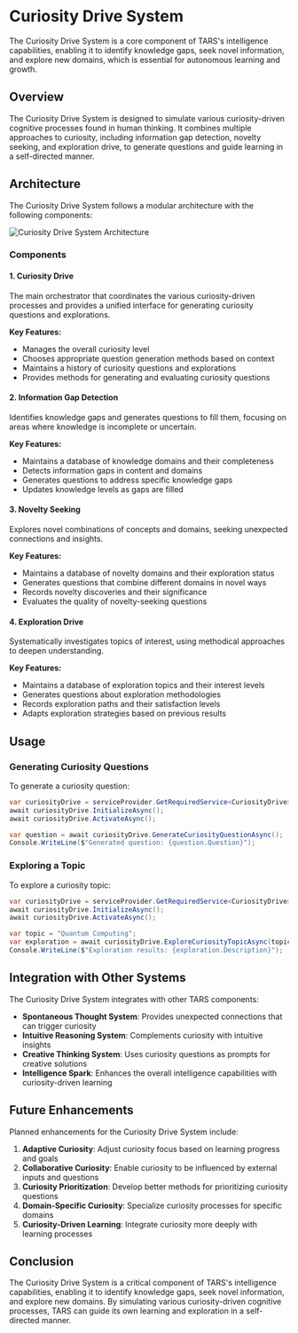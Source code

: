 # Curiosity Drive System

The Curiosity Drive System is a core component of TARS's intelligence capabilities, enabling it to identify knowledge gaps, seek novel information, and explore new domains, which is essential for autonomous learning and growth.

## Overview

The Curiosity Drive System is designed to simulate various curiosity-driven cognitive processes found in human thinking. It combines multiple approaches to curiosity, including information gap detection, novelty seeking, and exploration drive, to generate questions and guide learning in a self-directed manner.

## Architecture

The Curiosity Drive System follows a modular architecture with the following components:

![Curiosity Drive System Architecture](../images/curiosity-drive-system.svg)

### Components

#### 1. Curiosity Drive

The main orchestrator that coordinates the various curiosity-driven processes and provides a unified interface for generating curiosity questions and explorations.

**Key Features:**
- Manages the overall curiosity level
- Chooses appropriate question generation methods based on context
- Maintains a history of curiosity questions and explorations
- Provides methods for generating and evaluating curiosity questions

#### 2. Information Gap Detection

Identifies knowledge gaps and generates questions to fill them, focusing on areas where knowledge is incomplete or uncertain.

**Key Features:**
- Maintains a database of knowledge domains and their completeness
- Detects information gaps in content and domains
- Generates questions to address specific knowledge gaps
- Updates knowledge levels as gaps are filled

#### 3. Novelty Seeking

Explores novel combinations of concepts and domains, seeking unexpected connections and insights.

**Key Features:**
- Maintains a database of novelty domains and their exploration status
- Generates questions that combine different domains in novel ways
- Records novelty discoveries and their significance
- Evaluates the quality of novelty-seeking questions

#### 4. Exploration Drive

Systematically investigates topics of interest, using methodical approaches to deepen understanding.

**Key Features:**
- Maintains a database of exploration topics and their interest levels
- Generates questions about exploration methodologies
- Records exploration paths and their satisfaction levels
- Adapts exploration strategies based on previous results

## Usage

### Generating Curiosity Questions

To generate a curiosity question:

```csharp
var curiosityDrive = serviceProvider.GetRequiredService<CuriosityDrive>();
await curiosityDrive.InitializeAsync();
await curiosityDrive.ActivateAsync();

var question = await curiosityDrive.GenerateCuriosityQuestionAsync();
Console.WriteLine($"Generated question: {question.Question}");
```

### Exploring a Topic

To explore a curiosity topic:

```csharp
var curiosityDrive = serviceProvider.GetRequiredService<CuriosityDrive>();
await curiosityDrive.InitializeAsync();
await curiosityDrive.ActivateAsync();

var topic = "Quantum Computing";
var exploration = await curiosityDrive.ExploreCuriosityTopicAsync(topic);
Console.WriteLine($"Exploration results: {exploration.Description}");
```

## Integration with Other Systems

The Curiosity Drive System integrates with other TARS components:

- **Spontaneous Thought System**: Provides unexpected connections that can trigger curiosity
- **Intuitive Reasoning System**: Complements curiosity with intuitive insights
- **Creative Thinking System**: Uses curiosity questions as prompts for creative solutions
- **Intelligence Spark**: Enhances the overall intelligence capabilities with curiosity-driven learning

## Future Enhancements

Planned enhancements for the Curiosity Drive System include:

1. **Adaptive Curiosity**: Adjust curiosity focus based on learning progress and goals
2. **Collaborative Curiosity**: Enable curiosity to be influenced by external inputs and questions
3. **Curiosity Prioritization**: Develop better methods for prioritizing curiosity questions
4. **Domain-Specific Curiosity**: Specialize curiosity processes for specific domains
5. **Curiosity-Driven Learning**: Integrate curiosity more deeply with learning processes

## Conclusion

The Curiosity Drive System is a critical component of TARS's intelligence capabilities, enabling it to identify knowledge gaps, seek novel information, and explore new domains. By simulating various curiosity-driven cognitive processes, TARS can guide its own learning and exploration in a self-directed manner.
